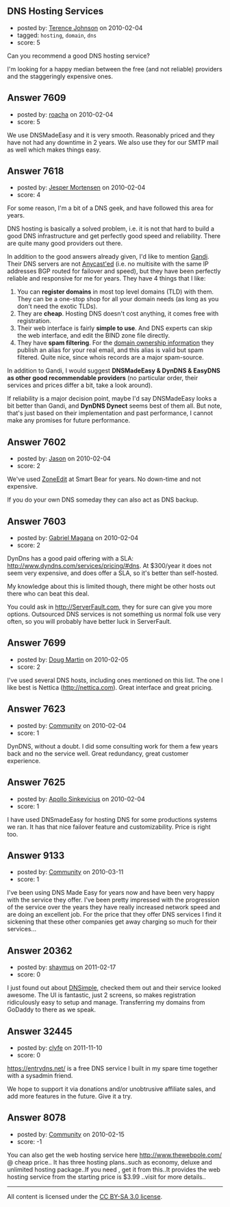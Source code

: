 ## DNS Hosting Services

- posted by: [Terence Johnson](https://stackexchange.com/users/-1/2378-terence-johnson) on 2010-02-04
- tagged: `hosting`, `domain`, `dns`
- score: 5

Can you recommend a good DNS hosting service?

I'm looking for a happy median between the free (and not reliable) providers and the staggeringly expensive ones.


## Answer 7609

- posted by: [roacha](https://stackexchange.com/users/-1/802-roacha) on 2010-02-04
- score: 5

We use DNSMadeEasy and it is very smooth.  Reasonably priced and they have not had any downtime in 2 years.  We also use they for our SMTP mail as well which makes things easy.


## Answer 7618

- posted by: [Jesper Mortensen](https://stackexchange.com/users/-1/1261-jesper-mortensen) on 2010-02-04
- score: 4

<p>For some reason, I'm a bit of a DNS geek, and have followed this area for years.</p>

<p>DNS hosting is basically a solved problem, i.e. it is not that hard to build a good DNS infrastructure and get perfectly good speed and reliability. There are quite many good providers out there.</p>

<p>In addition to the good answers already given, I'd like to mention <a href="http://www.gandi.net" rel="nofollow">Gandi</a>. Their DNS servers are not <a href="http://en.wikipedia.org/wiki/Anycast" rel="nofollow">Anycast'ed</a> (i.e. no multisite with the same IP addresses BGP routed for failover and speed), but they have been perfectly reliable and responsive for me for years. They have 4 things that I like:</p>

<ol>
<li>You can <strong>register domains</strong> in most top level domains (TLD) with them. They can be a one-stop shop for all your domain needs (as long as you don't need the exotic TLDs).</li>
<li>They are <strong>cheap</strong>. Hosting DNS doesn't cost anything, it comes free with registration.</li>
<li>Their web interface is fairly <strong>simple to use</strong>. And DNS experts can skip the web interface, and edit the BIND zone file directly.</li>
<li>They have <strong>spam filtering</strong>. For the <a href="http://www.kloth.net/services/whois.php" rel="nofollow">domain ownership information</a> they publish an alias for your real email, and  this alias is valid but spam filtered. Quite nice, since whois records are a major spam-source.</li>
</ol>

<p>In addition to Gandi, I would suggest <strong>DNSMadeEasy &amp; DynDNS &amp; EasyDNS as other good recommendable providers</strong> (no particular order, their services and prices differ a bit, take a look around).</p>

<p>If reliability is a major decision point, maybe I'd say DNSMadeEasy looks a bit better than Gandi, and <strong>DynDNS Dynect</strong> seems best of them all. But note, that's just based on their implementation and past performance, I cannot make any promises for future performance.</p>



## Answer 7602

- posted by: [Jason](https://stackexchange.com/users/-1/2-jason) on 2010-02-04
- score: 2

<p>We've used <a href="http://zoneedit.com" rel="nofollow">ZoneEdit</a> at Smart Bear for years.  No down-time and not expensive.</p>

<p>If you do your own DNS someday they can also act as DNS backup.</p>



## Answer 7603

- posted by: [Gabriel Magana](https://stackexchange.com/users/-1/1158-gabriel-magana) on 2010-02-04
- score: 2

DynDns has a good paid offering with a SLA: <http://www.dyndns.com/services/pricing/#dns>.  At $300/year it does not seem very expensive, and does offer a SLA, so it's better than self-hosted.

My knowledge about this is limited though, there might be other hosts out there who can beat this deal.

You could ask in <http://ServerFault.com>, they for sure can give you more options. Outsourced DNS services is not something us normal folk use very often, so you will probably have better luck in ServerFault.


## Answer 7699

- posted by: [Doug Martin](https://stackexchange.com/users/-1/2126-doug-martin) on 2010-02-05
- score: 2

<p>I've used several DNS hosts, including ones mentioned on this list.  The one I like best is Nettica (<a href="http://nettica.com" rel="nofollow">http://nettica.com</a>).  Great interface and great pricing.</p>



## Answer 7623

- posted by: [Community](https://stackexchange.com/users/-1/-1-community) on 2010-02-04
- score: 1

DynDNS, without a doubt.  I did some consulting work for them a few years back and no the service well.  Great redundancy, great customer experience.


## Answer 7625

- posted by: [Apollo Sinkevicius](https://stackexchange.com/users/-1/2119-apollo-sinkevicius) on 2010-02-04
- score: 1

I have used DNSmadeEasy for hosting DNS for some productions systems we ran. It has that nice failover feature and customizability. Price is right too.


## Answer 9133

- posted by: [Community](https://stackexchange.com/users/-1/-1-community) on 2010-03-11
- score: 1

I've been using DNS Made Easy for years now and have been very happy with the service they offer. I've been pretty impressed with the progression of the service over the years they have really increased network speed and are doing an excellent job.  For the price that they offer DNS services I find it sickening that these other companies get away charging so much for their services...




## Answer 20362

- posted by: [shaymus](https://stackexchange.com/users/-1/5401-shaymus) on 2011-02-17
- score: 0

<p>I just found out about <a href="https://dnsimple.com/" rel="nofollow">DNSimple</a>, checked them out and their service looked awesome. The UI is fantastic, just 2 screens, so makes registration ridiculously easy to setup and manage. Transferring my domains from GoDaddy to there as we speak. </p>



## Answer 32445

- posted by: [clyfe](https://stackexchange.com/users/-1/14346-clyfe) on 2011-11-10
- score: 0

https://entrydns.net/ is a free DNS service I built in my spare time together with a sysadmin friend.

We hope to support it via donations and/or unobtrusive affiliate sales, and add more features in the future. Give it a try.


## Answer 8078

- posted by: [Community](https://stackexchange.com/users/-1/-1-community) on 2010-02-15
- score: -1

<p>You can also get the web hosting service here <a href="http://www.thewebpole.com/" rel="nofollow">http://www.thewebpole.com/</a>   @ cheap price..
It has three hosting plans..such as economy, deluxe and unlimited hosting package..If you need , get it from this..It provides the web hosting service from the starting price is $3.99 ..visit for more details..</p>




---

All content is licensed under the [CC BY-SA 3.0 license](https://creativecommons.org/licenses/by-sa/3.0/).
